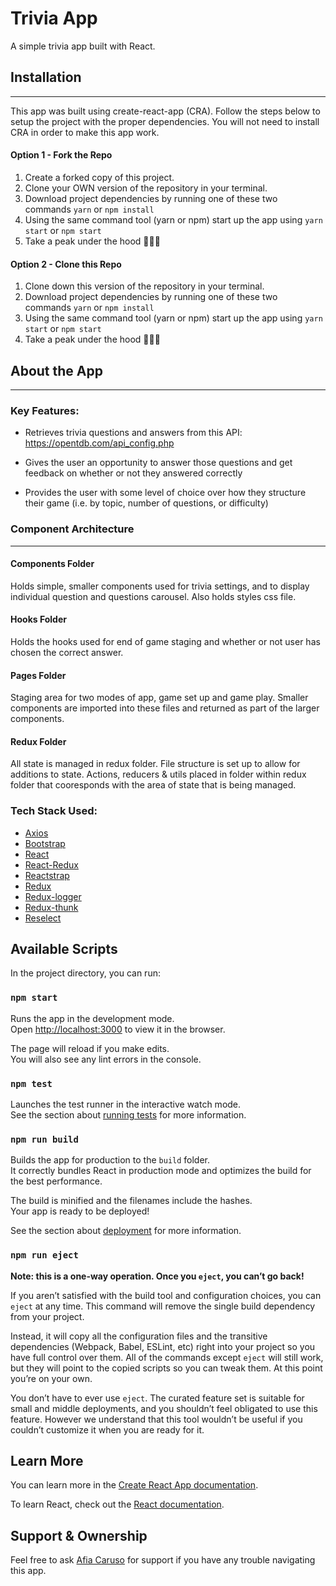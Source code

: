 # Trivia App

A simple trivia app built with React.

## Installation

---

This app was built using create-react-app (CRA). Follow the steps below to setup the project with the proper dependencies. You will not need to install CRA in order to make this app work.

#### Option 1 - Fork the Repo

1. Create a forked copy of this project.
2. Clone your OWN version of the repository in your terminal.
3. Download project dependencies by running one of these two commands `yarn` or `npm install`
4. Using the same command tool (yarn or npm) start up the app using `yarn start` or `npm start`
5. Take a peak under the hood 👩🏾‍🔧

#### Option 2 - Clone this Repo

1. Clone down this version of the repository in your terminal.
2. Download project dependencies by running one of these two commands `yarn` or `npm install`
3. Using the same command tool (yarn or npm) start up the app using `yarn start` or `npm start`
4. Take a peak under the hood 👩🏾‍🔧

## About the App

---

### Key Features:

- Retrieves trivia questions and answers from this API: https://opentdb.com/api_config.php

- Gives the user an opportunity to answer those questions and get feedback on whether or not they answered correctly
- Provides the user with some level of choice over how they structure their game (i.e. by topic, number of questions, or difficulty)



### Component Architecture
---
#### Components Folder
Holds simple, smaller components used for trivia settings, and to display individual question and questions carousel. Also holds styles css file.

#### Hooks Folder
Holds the hooks used for end of game staging and whether or not user has chosen the correct answer.

#### Pages Folder
Staging area for two modes of app, game set up and game play. Smaller components are imported into these files and returned as part of the larger components.

#### Redux Folder
All state is managed in redux folder. File structure is set up to allow for additions to state. Actions, reducers & utils placed in folder within redux folder that cooresponds with the area of state that is being managed. 


### Tech Stack Used:

- [Axios](https://github.com/axios/axios)
- [Bootstrap](https://getbootstrap.com/)
- [React](https://reactjs.org/)
- [React-Redux](https://react-redux.js.org/)
- [Reactstrap](https://reactstrap.github.io/)
- [Redux](https://redux.js.org/)
- [Redux-logger](https://www.npmjs.com/package/redux-logger)
- [Redux-thunk](https://www.npmjs.com/package/redux-thunk)
- [Reselect](https://github.com/reduxjs/reselect)


## Available Scripts

In the project directory, you can run:

### `npm start`

Runs the app in the development mode.<br>
Open [http://localhost:3000](http://localhost:3000) to view it in the browser.

The page will reload if you make edits.<br>
You will also see any lint errors in the console.

### `npm test`

Launches the test runner in the interactive watch mode.<br>
See the section about [running tests](https://facebook.github.io/create-react-app/docs/running-tests) for more information.

### `npm run build`

Builds the app for production to the `build` folder.<br>
It correctly bundles React in production mode and optimizes the build for the best performance.

The build is minified and the filenames include the hashes.<br>
Your app is ready to be deployed!

See the section about [deployment](https://facebook.github.io/create-react-app/docs/deployment) for more information.

### `npm run eject`

**Note: this is a one-way operation. Once you `eject`, you can’t go back!**

If you aren’t satisfied with the build tool and configuration choices, you can `eject` at any time. This command will remove the single build dependency from your project.

Instead, it will copy all the configuration files and the transitive dependencies (Webpack, Babel, ESLint, etc) right into your project so you have full control over them. All of the commands except `eject` will still work, but they will point to the copied scripts so you can tweak them. At this point you’re on your own.

You don’t have to ever use `eject`. The curated feature set is suitable for small and middle deployments, and you shouldn’t feel obligated to use this feature. However we understand that this tool wouldn’t be useful if you couldn’t customize it when you are ready for it.


## Learn More

You can learn more in the [Create React App documentation](https://facebook.github.io/create-react-app/docs/getting-started).

To learn React, check out the [React documentation](https://reactjs.org/).


## Support & Ownership

Feel free to ask [Afia Caruso](afia.caruso@gmail.com) for support if you have any trouble navigating this app.
